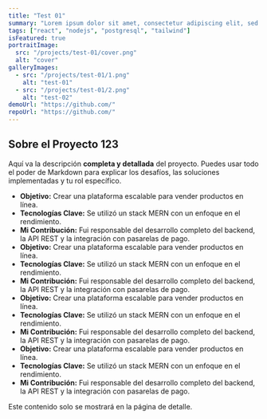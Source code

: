 ```yaml
---
title: "Test 01"
summary: "Lorem ipsum dolor sit amet, consectetur adipiscing elit, sed do eiusmod tempor incididunt ut labore et dolore magna aliqua. Ut enim ad minim"
tags: ["react", "nodejs", "postgresql", "tailwind"]
isFeatured: true
portraitImage:
  src: "/projects/test-01/cover.png"
  alt: "cover"
galleryImages:
  - src: "/projects/test-01/1.png"
    alt: "test-01"
  - src: "/projects/test-01/2.png"
    alt: "test-02"
demoUrl: "https://github.com/"
repoUrl: "https://github.com/"
---
```


## Sobre el Proyecto 123

Aquí va la descripción **completa y detallada** del proyecto. Puedes usar todo el poder de Markdown para explicar los desafíos, las soluciones implementadas y tu rol específico.

- **Objetivo:** Crear una plataforma escalable para vender productos en línea.
- **Tecnologías Clave:** Se utilizó un stack MERN con un enfoque en el rendimiento.
- **Mi Contribución:** Fui responsable del desarrollo completo del backend, la API REST y la integración con pasarelas de pago.
- **Objetivo:** Crear una plataforma escalable para vender productos en línea.
- **Tecnologías Clave:** Se utilizó un stack MERN con un enfoque en el rendimiento.
- **Mi Contribución:** Fui responsable del desarrollo completo del backend, la API REST y la integración con pasarelas de pago.
- **Objetivo:** Crear una plataforma escalable para vender productos en línea.
- **Tecnologías Clave:** Se utilizó un stack MERN con un enfoque en el rendimiento.
- **Mi Contribución:** Fui responsable del desarrollo completo del backend, la API REST y la integración con pasarelas de pago.
- **Objetivo:** Crear una plataforma escalable para vender productos en línea.
- **Tecnologías Clave:** Se utilizó un stack MERN con un enfoque en el rendimiento.
- **Mi Contribución:** Fui responsable del desarrollo completo del backend, la API REST y la integración con pasarelas de pago.

Este contenido solo se mostrará en la página de detalle.
